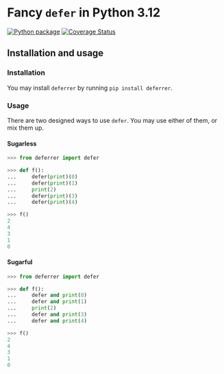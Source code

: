 # Fancy `defer` in Python 3.12

[![Python package](https://github.com/Azureblade3808/py-deferrer/actions/workflows/python-package.yml/badge.svg)](https://github.com/Azureblade3808/py-deferrer/actions/workflows/python-package.yml)
[![Coverage Status](https://coveralls.io/repos/github/Azureblade3808/py-deferrer/badge.svg)](https://coveralls.io/github/Azureblade3808/py-deferrer)

## Installation and usage

### Installation

You may install `deferrer` by running `pip install deferrer`.

### Usage

There are two designed ways to use `defer`. You may use either of them, or mix them up.

#### Sugarless

```python
>>> from deferrer import defer

>>> def f():
...     defer(print)(0)
...     defer(print)(1)
...     print(2)
...     defer(print)(3)
...     defer(print)(4)

>>> f()
2
4
3
1
0
```

#### Sugarful

```python
>>> from deferrer import defer

>>> def f():
...     defer and print(0)
...     defer and print(1)
...     print(2)
...     defer and print(3)
...     defer and print(4)

>>> f()
2
4
3
1
0
```
